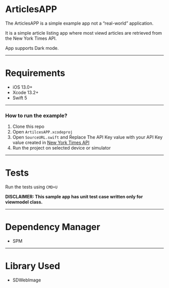 # ArticlesAPP

The ArticlesAPP is a simple example app not a “real-world” application.

It is a simple article listing app where most viewd articles are retrieved from the New York Times API.

App supports Dark mode.

---
# Requirements

- iOS 13.0+
- Xcode 13.2+
- Swift 5

---

### How to run the example?

1. Clone this repo
1. Open `ArtilcesAPP.xcodeproj`
1. Open `SourceURL.swift` and Replace The API Key value with your API Key value created in [New York Times API](https://developer.nytimes.com)
1. Run the project on selected device or simulator

---
# Tests

Run the tests using `CMD+U`

__DISCLAIMER: This sample app has unit test case written only for viewmodel class.__

---

# Dependency Manager 
- SPM

---
# Library Used

- SDWebImage
